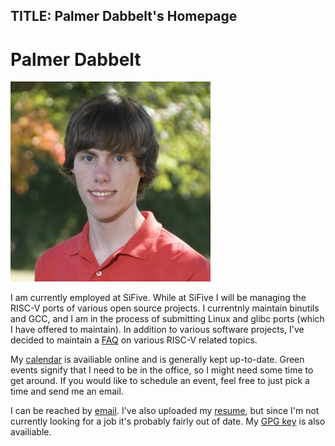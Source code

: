 TITLE: Palmer Dabbelt's Homepage
--------------------------------

# Palmer Dabbelt

![A photo of me](assets/me.jpeg)

I am currently employed at SiFive.  While at SiFive I will be managing the
RISC-V ports of various open source projects.  I currentnly maintain binutils
and GCC, and I am in the process of submitting Linux and glibc ports (which I
have offered to maintain).  In addition to various software projects, I've
decided to maintain a [FAQ](riscv-faq.html) on various RISC-V related topics.

My [calendar](calendar.html) is availiable online and is
generally kept up-to-date.  Green events signify that I need to be in the
office, so I might need some time to get around.  If you would like to schedule
an event, feel free to just pick a time and send me an email.

I can be reached by
[email](http://www.google.com/recaptcha/mailhide/d?k=01fm-8WTM-kTwRkZd8rLZxmQ==&c=Bu87McGCMC3MvPApw0RqbH1gzipCRUUpLnzplgltk-I=). I've
also uploaded my [resume](resume.pdf), but since I'm not currently
looking for a job it's probably fairly out of date.  My [GPG
key](palmer-dabbelt.gpg) is also availiable.
